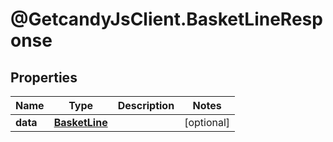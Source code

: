 # @GetcandyJsClient.BasketLineResponse

## Properties

Name | Type | Description | Notes
------------ | ------------- | ------------- | -------------
**data** | [**BasketLine**](BasketLine.md) |  | [optional] 


